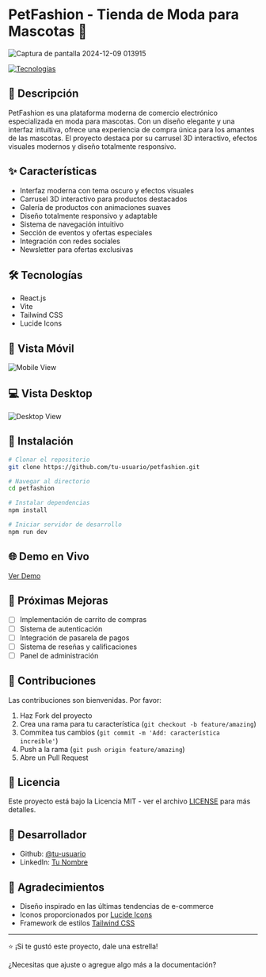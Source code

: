 # PetFashion - Tienda de Moda para Mascotas 🐾

![Captura de pantalla 2024-12-09 013915](https://github.com/user-attachments/assets/2252f873-89ab-4188-b61e-684ed6bf8166)


[![Tecnologías](https://skillicons.dev/icons?i=react,vite,tailwind)](https://skillicons.dev)

## 🎯 Descripción
PetFashion es una plataforma moderna de comercio electrónico especializada en moda para mascotas. Con un diseño elegante y una interfaz intuitiva, ofrece una experiencia de compra única para los amantes de las mascotas. El proyecto destaca por su carrusel 3D interactivo, efectos visuales modernos y diseño totalmente responsivo.

## ✨ Características 
- Interfaz moderna con tema oscuro y efectos visuales
- Carrusel 3D interactivo para productos destacados
- Galería de productos con animaciones suaves
- Diseño totalmente responsivo y adaptable
- Sistema de navegación intuitivo
- Sección de eventos y ofertas especiales
- Integración con redes sociales
- Newsletter para ofertas exclusivas

## 🛠️ Tecnologías
- React.js
- Vite
- Tailwind CSS
- Lucide Icons

## 📱 Vista Móvil
![Mobile View](/screenshots/mobile.png)

## 💻 Vista Desktop
![Desktop View](/screenshots/desktop.png)

## 🚀 Instalación

```bash
# Clonar el repositorio
git clone https://github.com/tu-usuario/petfashion.git

# Navegar al directorio
cd petfashion

# Instalar dependencias
npm install

# Iniciar servidor de desarrollo
npm run dev
```

## 🌐 Demo en Vivo
[Ver Demo](https://tu-usuario.github.io/petfashion)

## 📝 Próximas Mejoras
- [ ] Implementación de carrito de compras
- [ ] Sistema de autenticación
- [ ] Integración de pasarela de pagos
- [ ] Sistema de reseñas y calificaciones
- [ ] Panel de administración

## 🤝 Contribuciones
Las contribuciones son bienvenidas. Por favor:
1. Haz Fork del proyecto
2. Crea una rama para tu característica (`git checkout -b feature/amazing`)
3. Commitea tus cambios (`git commit -m 'Add: característica increíble'`)
4. Push a la rama (`git push origin feature/amazing`)
5. Abre un Pull Request

## 📄 Licencia
Este proyecto está bajo la Licencia MIT - ver el archivo [LICENSE](LICENSE) para más detalles.

## 👤 Desarrollador
- Github: [@tu-usuario](https://github.com/tu-usuario)
- LinkedIn: [Tu Nombre](https://linkedin.com/in/tu-usuario)

## 🙏 Agradecimientos
- Diseño inspirado en las últimas tendencias de e-commerce
- Iconos proporcionados por [Lucide Icons](https://lucide.dev)
- Framework de estilos [Tailwind CSS](https://tailwindcss.com)

---
⭐️ ¡Si te gustó este proyecto, dale una estrella!

¿Necesitas que ajuste o agregue algo más a la documentación?
